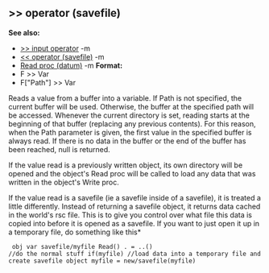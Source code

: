## \>\> operator (savefile)
**See also:**
*   [\>\> input operator](/ref/operator/%3e%3e/input.md) -m
*   [\<\< operator (savefile)](/ref/savefile/operator/%3c%3c.md) -m
*   [Read proc (datum)](/ref/datum/proc/Read.md) -m<!-- -->
**Format:**
*   F \>\> Var
*   F\[\"Path\"\] \>\> Var


Reads a value from a buffer into a variable. If Path is not
specified, the current buffer will be used. Otherwise, the buffer at the
specified path will be accessed. Whenever the current directory is set,
reading starts at the beginning of that buffer (replacing any previous
contents). For this reason, when the Path parameter is given, the first
value in the specified buffer is always read. If there is no data in the
buffer or the end of the buffer has been reached, null is returned.


If the value read is a previously written object, its own
directory will be opened and the object\'s Read proc will be called to
load any data that was written in the object\'s Write proc. 

If
the value read is a savefile (ie a savefile inside of a savefile), it is
treated a little differently. Instead of returning a savefile object, it
returns data cached in the world\'s rsc file. This is to give you
control over what file this data is copied into before it is opened as a
savefile. If you want to just open it up in a temporary file, do
something like this* 
```
 obj var savefile/myfile Read() . = ..()
//do the normal stuff if(myfile) //load data into a temporary file and
create savefile object myfile = new/savefile(myfile) 
```
